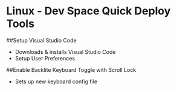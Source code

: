 # Linux - Dev Space Quick Deploy Tools

##Setup Visual Studio Code
+ Downloads & installs Visual Studio Code
+ Setup User Preferences

##Enable Backlite Keyboard Toggle with Scroll Lock
+ Sets up new keyboard config file

